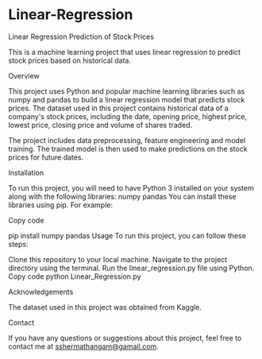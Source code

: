 # Linear-Regression
Linear Regression Prediction of Stock Prices


This is a machine learning project that uses linear regression to predict stock prices based on historical data.

Overview


This project uses Python and popular machine learning libraries such as numpy and pandas to build a linear regression model that predicts stock prices. The dataset used in this project contains historical data of a company's stock prices, including the date, opening price, highest price, lowest price, closing price and volume of shares traded.

The project includes data preprocessing, feature engineering and model training. The trained model is then used to make predictions on the stock prices for future dates.

Installation


To run this project, you will need to have Python 3 installed on your system along with the following libraries:
numpy
pandas
You can install these libraries using pip. For example:

Copy code

pip install numpy pandas
Usage
To run this project, you can follow these steps:

Clone this repository to your local machine.
Navigate to the project directory using the terminal.
Run the linear_regression.py file using Python.
Copy code
python Linear_Regression.py

Acknowledgements


The dataset used in this project was obtained from Kaggle.

Contact


If you have any questions or suggestions about this project, feel free to contact me at sshermathangam@gamail.com.
